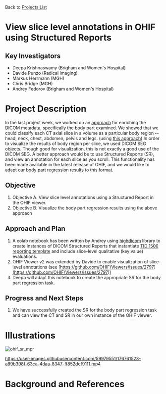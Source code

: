 Back to [Projects List](../../README.md#ProjectsList)

# View slice level annotations in OHIF using Structured Reports

## Key Investigators

- Deepa Krishnaswamy (Brigham and Women's Hospital)
- Davide Punzo (Radical Imaging)
- Markus Herrmann (MGH)
- Chris Bridge (MGH)
- Andrey Fedorov (Brigham and Women's Hospital)

# Project Description

In the last project week, we worked on an [approach](https://projectweek.na-mic.org/PW36_2022_Virtual/Projects/IDCBodyPartRegression/) for enriching the DICOM metadata, specifically the body part examined. 
We showed that we could classify each CT axial slice in a volume as a particular body region -- head, neck, chest, abdomen, pelvis and legs. (using [this approach](https://arxiv.org/abs/2110.09148))
In order to visualize the results of body region per slice, we used DICOM SEG objects. Though good for visualization, this is not exactly a good use of the DICOM SEG. 
A better approach would be to use Structured Reports (SR), and view an annotation for each slice as you scroll. This functionality has been made available in the latest release of OHIF, and we would like to adapt our body part regression results to this format.

## Objective

<!-- Describe here WHAT you would like to achieve (what you will have as end result). -->

1. Objective A. View slice level annotations using a Structured Report in the OHIF viewer. 
1. Objective B. Visualize the body part regression results using the above approach 

## Approach and Plan

<!-- Describe here HOW you would like to achieve the objectives stated above. -->

1. A colab notebook has been written by Andrey using [highdicom](https://github.com/herrmannlab/highdicom) library to create instances of DICOM Structured Reports that instantiate [TID 1500 reporting template](https://dicom.nema.org/medical/dicom/current/output/chtml/part16/chapter_A.html#sect_TID_1500) and include slice-level qualitative (key:value) evaluations. 
2. OHIF Viewer v2 was extended by Davide to enable visualization of slice-level annotations (see [https://github.com/OHIF/Viewers/issues/2797](https://github.com/OHIF/Viewers/issues/2797))
3. Deepa will adapt this notebook to create the appropriate SR for the body part regression task. 

## Progress and Next Steps

<!-- Update this section as you make progress, describing of what you have ACTUALLY DONE. If there are specific steps that you could not complete then you can describe them here, too. -->

1. We have successfully created the SR for the body part regression task and can view the CT and SR in our own instance of the OHIF viewer. 

# Illustrations

<!-- Add pictures and links to videos that demonstrate what has been accomplished.
![Description of picture](Example2.jpg)
![Some more images](Example2.jpg)
-->

![ohif_sr_mpr](https://user-images.githubusercontent.com/59979551/176761836-a36a8fbf-e29b-4fb7-8ebb-3c60fc54b9db.JPG)

https://user-images.githubusercontent.com/59979551/176761523-a89b398f-63ca-4daa-8347-ff852def9111.mp4




# Background and References

<!-- If you developed any software, include link to the source code repository. If possible, also add links to sample data, and to any relevant publications. -->
